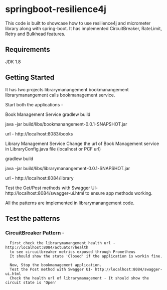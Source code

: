 # springboot-resilience4j

This code is built to showcase how to use resilience4j and micrometer library along with spring-boot.
It has implemented CircuitBreaker, RateLimit, Retry and Bulkhead features.

## Requirements
JDK 1.8

## Getting Started

It has two projects
 librarymanangement
 bookmanangement
 librarymanangement calls bookmanagement service.

Start both the applications -

Book Management Service
  gradlew build
  
  java -jar build/libs/bookmanangement-0.0.1-SNAPSHOT.jar

  url -  http://localhost:8083/books

Library Management Service
Change the url of Book Management service in LibraryConfig.java file (localhost or PCF url)
 
  gradlew build
  
  java -jar build/libs/librarymanangement-0.0.1-SNAPSHOT.jar

  url -  http://localhost:8084/library

  Test the Get/Post methods with Swagger UI- http://localhost:8084/swagger-ui.html to ensure app methods working.
  
 All the patterns are implemented in librarymanangement code.

## Test the patterns   
     
###  CircuitBreaker Pattern -
      First check the librarymanangement health url - http://localhost:8084/actuator/health 
      to see circuitbreaker metrics exposed through Prometheus
      It should show the state 'Closed' if the application is workin fine.
      
      Now, Stop the bookmanagement application.
      Test the Post method with Swagger UI- http://localhost:8084/swagger-ui.html
      Check the health url of librarymanagement - It should show the circuit state is 'Open'



